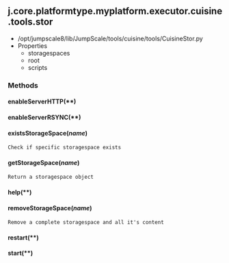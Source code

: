 <!-- toc -->
## j.core.platformtype.myplatform.executor.cuisine.tools.stor

- /opt/jumpscale8/lib/JumpScale/tools/cuisine/tools/CuisineStor.py
- Properties
    - storagespaces
    - root
    - scripts

### Methods

#### enableServerHTTP(**) 

#### enableServerRSYNC(**) 

#### existsStorageSpace(*name*) 

```
Check if specific storagespace exists

```

#### getStorageSpace(*name*) 

```
Return a storagespace object

```

#### help(**) 

#### removeStorageSpace(*name*) 

```
Remove a complete storagespace and all it's content

```

#### restart(**) 

#### start(**) 

